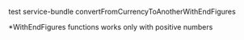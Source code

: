 test service-bundle convertFromCurrencyToAnotherWithEndFigures

*WithEndFigures functions works only with positive numbers

